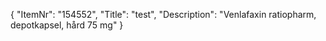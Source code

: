 {
  "ItemNr": "154552",
  "Title": "test",
  "Description": "Venlafaxin ratiopharm, depotkapsel, hård 75 mg"
}
